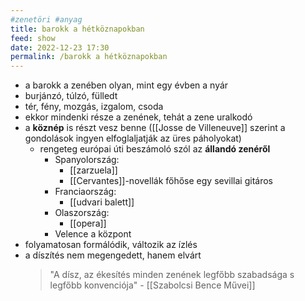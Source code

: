 ```yaml
---
#zenetöri #anyag
title: barokk a hétköznapokban
feed: show
date: 2022-12-23 17:30
permalink: /barokk a hétköznapokban
---
```


- a barokk a zenében olyan, mint egy évben a nyár
- burjánzó, túlzó, fülledt
- tér, fény, mozgás, izgalom, csoda
- ekkor mindenki része a zenének, tehát a zene uralkodó
- a **köznép** is részt vesz benne ([[Josse de Villeneuve]] szerint a gondolások ingyen elfoglaljatják az üres páholyokat)
	- rengeteg európai úti beszámoló szól az **állandó zenéről**
		- Spanyolország:
			- [[zarzuela]]
			- [[Cervantes]]-novellák főhőse egy sevillai gitáros
		- Franciaország:
			- [[udvari balett]]
		- Olaszország:
			- [[opera]]
		- Velence a központ
- folyamatosan formálódik, változik az ízlés
- a díszítés nem megengedett, hanem elvárt
	> "A dísz, az ékesítés minden zenének legfőbb szabadsága s legfőbb konvenciója" - [[Szabolcsi Bence Művei]]

